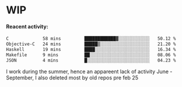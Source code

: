 # WIP

#### Reacent activity:
<!--START_SECTION:waka-->

```txt
C             58 mins         ████████████▓░░░░░░░░░░░░   50.12 %
Objective-C   24 mins         █████▒░░░░░░░░░░░░░░░░░░░   21.20 %
Haskell       19 mins         ████░░░░░░░░░░░░░░░░░░░░░   16.34 %
Makefile      9 mins          ██░░░░░░░░░░░░░░░░░░░░░░░   08.06 %
JSON          4 mins          █░░░░░░░░░░░░░░░░░░░░░░░░   04.23 %
```

<!--END_SECTION:waka-->

I work during the summer, hence an appareent lack of activity June - September, I also deleted most by old repos pre feb 25
